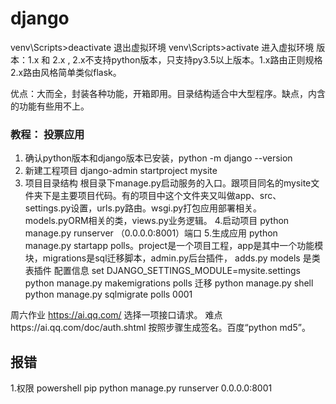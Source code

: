 django
===
venv\Scripts>deactivate 退出虚拟环境
 venv\Scripts>activate 进入虚拟环境
版本：1.x 和 2.x , 2.x不支持python版本，只支持py3.5以上版本。1.x路由正则规格 2.x路由风格简单类似flask。

优点：大而全，封装各种功能，开箱即用。目录结构适合中大型程序。缺点，内含的功能有些用不上。

### 教程： 投票应用
1. 确认python版本和django版本已安装，python -m django --version
2. 新建工程项目
django-admin startproject mysite
3. 项目目录结构
根目录下manage.py启动服务的入口。跟项目同名的mysite文件夹下是主要项目代码。有的项目中这个文件夹又叫做app、src、settings.py设置，urls.py路由。wsgi.py打包应用部署相关。
models.pyORM相关的类，views.py业务逻辑。
4.启动项目 python manage.py runserver （0.0.0.0:8001）端口
5.生成应用 python manage.py startapp polls。project是一个项目工程，app是其中一个功能模块，migrations是sql迁移脚本，admin.py后台插件，
adds.py models 是类表插件
配置信息  set DJANGO_SETTINGS_MODULE=mysite.settings
python manage.py makemigrations polls 迁移
python manage.py shell
python manage.py sqlmigrate polls 0001



周六作业 https://ai.qq.com/   选择一项接口请求。
难点https://ai.qq.com/doc/auth.shtml  按照步骤生成签名。百度“python md5”。
## 报错
1.权限 powershell pip
python manage.py runserver 0.0.0.0:8001








